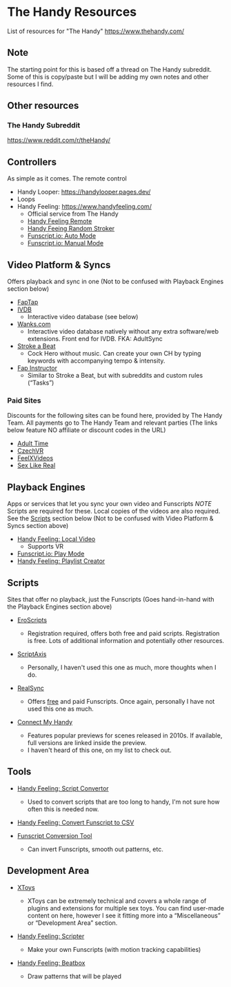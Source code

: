 # The Handy Resources
List of resources for "The Handy"
https://www.thehandy.com/

## Note
The starting point for this is based off a thread on The Handy subreddit. Some of this is copy/paste but I will be adding my own notes and other resources I find.

## Other resources
### The Handy Subreddit
https://www.reddit.com/r/theHandy/

## Controllers

As simple as it comes. The remote control
- Handy Looper: https://handylooper.pages.dev/
- Loops 
- Handy Feeling: https://www.handyfeeling.com/
  - Official service from The Handy
  - [Handy Feeling Remote](https://www.handyfeeling.com/remote)
  - [Handy Feeing Random Stroker](https://www.handyfeeling.com/random)
  - [Funscript.io: Auto Mode](https://funscript.io/auto)
  - [Funscript.io: Manual Mode](https://funscript.io/manual)

## Video Platform & Syncs

Offers playback and sync in one
(Not to be confused with Playback Engines section below)
- [FapTap](https://faptap.net/)
- [IVDB](https://www.ivdb.io/#/videos)
  - Interactive video database (see below)
- [Wanks.com](https://wanks.com/)
  - Interactive video database natively without any extra software/web extensions. Front end for IVDB. FKA: AdultSync
- [Stroke a Beat](https://www.strokeabeat.com/)
  - Cock Hero without music. Can create your own CH by typing keywords with accompanying tempo & intensity.
- [Fap Instructor](https://fapinstructor.com/)
  - Similar to Stroke a Beat, but with subreddits and custom rules (“Tasks”)

### Paid Sites
Discounts for the following sites can be found here, provided by The Handy Team. All payments go to The Handy Team and relevant parties (The links below feature NO affiliate or discount codes in the URL)
- [Adult Time](https://www.adulttime.com/)
- [CzechVR](https://www.czechvr.com/tag-teledildonics)
- [FeelXVideos](https://www.feelxvideos.com/)
- [Sex Like Real](https://www.sexlikereal.com/)

## Playback Engines

Apps or services that let you sync your own video and Funscripts
*NOTE* Scripts are required for these. Local copies of the videos are also required.
See the [Scripts](#Scripts) section below
(Not to be confused with Video Platform & Syncs section above)
- [Handy Feeling: Local Video](https://www.handyfeeling.com/local-video)
  - Supports VR
- [Funscript.io: Play Mode](https://funscript.io/play)
- [Handy Feeling: Playlist Creator](https://playground.handyfeeling.com/playlist/index.html)

## Scripts

Sites that offer no playback, just the Funscripts
(Goes hand-in-hand with the Playback Engines section above)
- [EroScripts](https://discuss.eroscripts.com/)
  - Registration required, offers both free and paid scripts. Registration is free. Lots of additional information and potentially other resources.
- [ScriptAxis](https://scriptaxis.com/)
  - Personally, I haven't used this one as much, more thoughts when I do.

- [RealSync](https://realsync.us/)
  - Offers [free](https://realsync.us/collections/free-syncs) and paid Funscripts. Once again, personally I have not used this one as much.

- [Connect My Handy](https://www.connectmyhandy.com/)
  - Features popular previews for scenes released in 2010s. If available, full versions are linked inside the preview.
  - I haven't heard of this one, on my list to check out.

## Tools
- [Handy Feeling: Script Convertor](https://playground.handyfeeling.com/scriptconverter/index.html)
  - Used to convert scripts that are too long to handy, I'm not sure how often this is needed now.
- [Handy Feeling: Convert Funscript to CSV](https://www.handyfeeling.com/convert-script)

- [Funscript Conversion Tool](https://xqueezeme.github.io/)
  - Can invert Funscripts, smooth out patterns, etc.

## Development Area

- [XToys](https://xtoys.app/)
  - XToys can be extremely technical and covers a whole range of plugins and extensions for multiple sex toys. You can find user-made content on here, however I see it fitting more into a “Miscellaneous” or “Development Area” section.

- [Handy Feeling: Scripter](https://playground.handyfeeling.com/scripter3/)
  - Make your own Funscripts (with motion tracking capabilities)

- [Handy Feeling: Beatbox](https://playground.handyfeeling.com/beatboxv2/index.html)
  - Draw patterns that will be played
